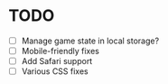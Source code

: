 # TODO

- [ ] Manage game state in local storage?
- [ ] Mobile-friendly fixes
- [ ] Add Safari support
- [ ] Various CSS fixes
